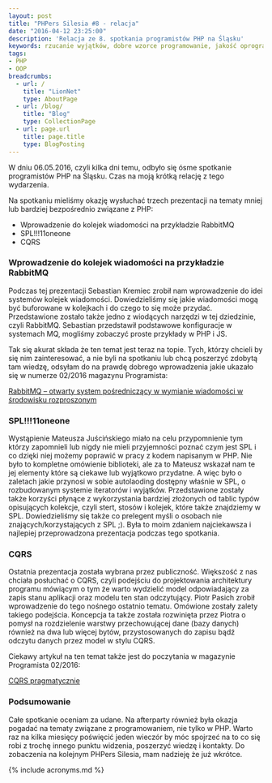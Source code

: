 ```yaml
---
layout: post
title: "PHPers Silesia #8 - relacja"
date: "2016-04-12 23:25:00"
description: 'Relacja ze 8. spotkania programistów PHP na Śląsku'
keywords: rzucanie wyjątków, dobre wzorce programowanie, jakość oprogramowania programowanie obiektowe, programowanie w php, spotkania it, cqrs, command and query responsibility segregation, php spl, rabbit mq, kolejki wiadomości, standard php library
tags:
- PHP
- OOP
breadcrumbs:
  - url: /
    title: "LionNet"
    type: AboutPage
  - url: /blog/
    title: "Blog"
    type: CollectionPage
  - url: page.url
    title: page.title
    type: BlogPosting
---
```


W dniu 06.05.2016, czyli kilka dni temu, odbyło się ósme spotkanie programistów
PHP na Śląsku. Czas na moją krótką relację z tego wydarzenia.

Na spotkaniu mieliśmy okazję wysłuchać trzech prezentacji na tematy mniej lub 
bardziej bezpośrednio związane z PHP:

 * Wprowadzenie do kolejek wiadomości na przykładzie RabbitMQ
 * SPL!!!11oneone
 * CQRS

### Wprowadzenie do kolejek wiadomości na przykładzie RabbitMQ

Podczas tej prezentacji Sebastian Kremiec zrobił nam wprowadzenie do idei systemów
kolejek wiadomości. Dowiedzieliśmy się jakie wiadomości mogą być buforowane w 
kolejkach i do czego to się może przydać. Przedstawione zostało także jedno z 
wiodących narzędzi w tej dziedzinie, czyli RabbitMQ. Sebastian przedstawił podstawowe
konfiguracje w systemach MQ, mogliśmy zobaczyć proste przykłady w PHP i JS.

Tak się akurat składa że ten temat jest teraz na topie. Tych, którzy chcieli by się
nim zainteresować, a nie byli na spotkaniu lub chcą poszerzyć zdobytą tam wiedzę,
odsyłam do na prawdę dobrego wprowadzenia jakie ukazało się w numerze 02/2016 
magazynu Programista:

[RabbitMQ – otwarty system pośredniczący w wymianie wiadomości w środowisku rozproszonym](http://szukaj.programistamag.pl/uuid/ce15f4f242250c82e4eb2eb14d935c7fe95d338a)

### SPL!!!11oneone

Wystąpienie Mateusza Juścińskiego miało na celu przypomnienie tym którzy zapomnieli
lub nigdy nie mieli przyjemności poznać czym jest SPL i co dzięki niej możemy
poprawić w pracy z kodem napisanym w PHP. Nie było to kompletne omówienie 
biblioteki, ale za to Mateusz wskazał nam te jej elementy które są ciekawe lub
wyjątkowo przydatne. A więc było o zaletach jakie przynosi w sobie autolaoding
dostępny właśnie w SPL, o rozbudowanym systemie iteratorów i wyjątków. Przedstawione
zostały także korzyści płynące z wykorzystania bardziej złożonych od tablic typów
opisujących kolekcje, czyli stert, stosów i kolejek, które także znajdziemy w SPL.
Dowiedzieliśmy się także co prelegent myśli o osobach nie znających/korzystających
z SPL ;). Była to moim zdaniem najciekawsza i najlepiej przeprowadzona prezentacja 
podczas tego spotkania.

### CQRS

Ostatnia prezentacja została wybrana przez publiczność. Większość z nas chciała
posłuchać o CQRS, czyli podejściu do projektowania architektury programu mówiącym
o tym że warto wydzielić model odpowiadający za zapis stanu aplikacji oraz modelu 
ten stan odczytujący. Piotr Pasich zrobił wprowadzenie do tego nośnego ostatnio
tematu. Omówione zostały zalety takiego podejścia. Koncepcja ta także została
rozwinięta przez Piotra o pomysł na rozdzielenie warstwy przechowującej dane
(bazy danych) również na dwa lub więcej bytów, przystosowanych do zapisu bądź 
odczytu danych przez model w stylu CQRS.

Ciekawy artykuł na ten temat także jest do poczytania w magazynie Programista 02/2016:

[CQRS pragmatycznie](http://szukaj.programistamag.pl/uuid/2a3d3d8bc606f0ae4cc4f9314c2d74ce1fa6ce62)

### Podsumowanie

Całe spotkanie oceniam za udane. Na afterparty również była okazja pogadać na 
tematy związane z programowaniem, nie tylko w PHP. Warto raz na kilka miesięcy
poświęcić jeden wieczór by móc spojrzeć na to co się robi z trochę innego punktu 
widzenia, poszerzyć wiedzę i kontakty. Do zobaczenia na kolejnym PHPers Silesia,
mam nadzieję że już wkrótce.


{% include acronyms.md %}
